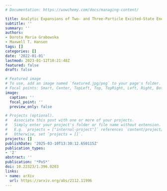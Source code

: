 ```yaml
---
# Documentation: https://wowchemy.com/docs/managing-content/

title: Analytic Expansions of Two- and Three-Particle Excited-State Energies
subtitle: ''
summary: ''
authors:
- Dorota Maria Grabowska
- Maxwell T. Hansen
tags: []
categories: []
date: '2022-01-01'
lastmod: 2023-01-12T10:21:48Z
featured: false
draft: false

# Featured image
# To use, add an image named `featured.jpg/png` to your page's folder.
# Focal points: Smart, Center, TopLeft, Top, TopRight, Left, Right, BottomLeft, Bottom, BottomRight.
image:
  caption: ''
  focal_point: ''
  preview_only: false

# Projects (optional).
#   Associate this post with one or more of your projects.
#   Simply enter your project's folder or file name without extension.
#   E.g. `projects = ["internal-project"]` references `content/project/deep-learning/index.md`.
#   Otherwise, set `projects = []`.
projects: []
publishDate: '2025-03-10T13:30:12.650115Z'
publication_types:
- '2'
abstract: ''
publication: '*PoS*'
doi: 10.22323/1.396.0203
links:
- name: arXiv
  url: https://arxiv.org/abs/2112.11996
---
```

